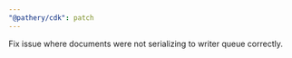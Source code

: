 ```yaml
---
"@pathery/cdk": patch
---
```


Fix issue where documents were not serializing to writer queue correctly.
